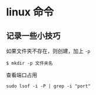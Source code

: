 # linux 命令

记录一些小技巧
---

如果文件夹不存在，则创建，加上 `-p`
```
$ mkdir -p 文件夹名
```

查看端口占用
```
sudo lsof -i -P | grep -i "port"
```
